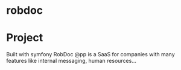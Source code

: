 robdoc
======
# Project
Built with symfony RobDoc @pp is a SaaS for companies with many features like 
internal messaging, human resources... 
